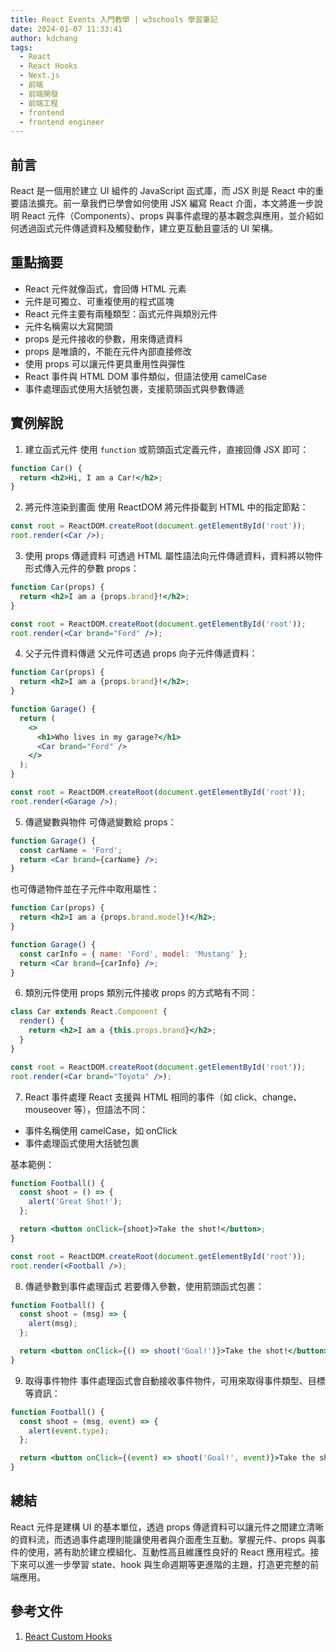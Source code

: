 ```yaml
---
title: React Events 入門教學 | w3schools 學習筆記
date: 2024-01-07 11:33:41
author: kdchang
tags:
  - React
  - React Hooks
  - Next.js
  - 前端
  - 前端開發
  - 前端工程
  - frontend
  - frontend engineer
---
```


## 前言

React 是一個用於建立 UI 組件的 JavaScript 函式庫，而 JSX 則是 React 中的重要語法擴充。前一章我們已學會如何使用 JSX 編寫 React 介面，本文將進一步說明 React 元件（Components）、props 與事件處理的基本觀念與應用，並介紹如何透過函式元件傳遞資料及觸發動作，建立更互動且靈活的 UI 架構。

## 重點摘要

- React 元件就像函式，會回傳 HTML 元素
- 元件是可獨立、可重複使用的程式區塊
- React 元件主要有兩種類型：函式元件與類別元件
- 元件名稱需以大寫開頭
- props 是元件接收的參數，用來傳遞資料
- props 是唯讀的，不能在元件內部直接修改
- 使用 props 可以讓元件更具重用性與彈性
- React 事件與 HTML DOM 事件類似，但語法使用 camelCase
- 事件處理函式使用大括號包裹，支援箭頭函式與參數傳遞

## 實例解說

1. 建立函式元件
   使用 `function` 或箭頭函式定義元件，直接回傳 JSX 即可：

```jsx
function Car() {
  return <h2>Hi, I am a Car!</h2>;
}
```

2. 將元件渲染到畫面
   使用 ReactDOM 將元件掛載到 HTML 中的指定節點：

```jsx
const root = ReactDOM.createRoot(document.getElementById('root'));
root.render(<Car />);
```

3. 使用 props 傳遞資料
   可透過 HTML 屬性語法向元件傳遞資料，資料將以物件形式傳入元件的參數 props：

```jsx
function Car(props) {
  return <h2>I am a {props.brand}!</h2>;
}

const root = ReactDOM.createRoot(document.getElementById('root'));
root.render(<Car brand="Ford" />);
```

4. 父子元件資料傳遞
   父元件可透過 props 向子元件傳遞資料：

```jsx
function Car(props) {
  return <h2>I am a {props.brand}!</h2>;
}

function Garage() {
  return (
    <>
      <h1>Who lives in my garage?</h1>
      <Car brand="Ford" />
    </>
  );
}

const root = ReactDOM.createRoot(document.getElementById('root'));
root.render(<Garage />);
```

5. 傳遞變數與物件
   可傳遞變數給 props：

```jsx
function Garage() {
  const carName = 'Ford';
  return <Car brand={carName} />;
}
```

也可傳遞物件並在子元件中取用屬性：

```jsx
function Car(props) {
  return <h2>I am a {props.brand.model}!</h2>;
}

function Garage() {
  const carInfo = { name: 'Ford', model: 'Mustang' };
  return <Car brand={carInfo} />;
}
```

6. 類別元件使用 props
   類別元件接收 props 的方式略有不同：

```jsx
class Car extends React.Component {
  render() {
    return <h2>I am a {this.props.brand}</h2>;
  }
}

const root = ReactDOM.createRoot(document.getElementById('root'));
root.render(<Car brand="Toyota" />);
```

7. React 事件處理
   React 支援與 HTML 相同的事件（如 click、change、mouseover 等），但語法不同：

- 事件名稱使用 camelCase，如 onClick
- 事件處理函式使用大括號包裹

基本範例：

```jsx
function Football() {
  const shoot = () => {
    alert('Great Shot!');
  };

  return <button onClick={shoot}>Take the shot!</button>;
}

const root = ReactDOM.createRoot(document.getElementById('root'));
root.render(<Football />);
```

8. 傳遞參數到事件處理函式
   若要傳入參數，使用箭頭函式包裹：

```jsx
function Football() {
  const shoot = (msg) => {
    alert(msg);
  };

  return <button onClick={() => shoot('Goal!')}>Take the shot!</button>;
}
```

9. 取得事件物件
   事件處理函式會自動接收事件物件，可用來取得事件類型、目標等資訊：

```jsx
function Football() {
  const shoot = (msg, event) => {
    alert(event.type);
  };

  return <button onClick={(event) => shoot('Goal!', event)}>Take the shot!</button>;
}
```

## 總結

React 元件是建構 UI 的基本單位，透過 props 傳遞資料可以讓元件之間建立清晰的資料流，而透過事件處理則能讓使用者與介面產生互動。掌握元件、props 與事件的使用，將有助於建立模組化、互動性高且維護性良好的 React 應用程式。接下來可以進一步學習 state、hook 與生命週期等更進階的主題，打造更完整的前端應用。

## 參考文件

1. [React Custom Hooks](https://www.w3schools.com/react/react_customhooks.asp)
